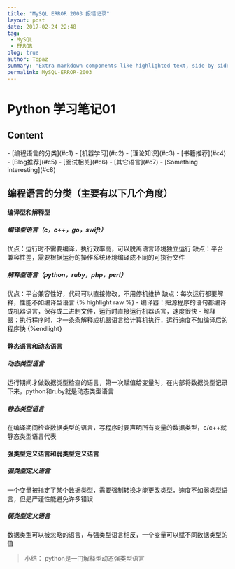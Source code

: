 ```yaml
---
title: "MySQL ERROR 2003 报错记录"
layout: post
date: 2017-02-24 22:48
tag:
 - MySQL
 - ERROR
blog: true
author: Topaz
summary: "Extra markdown components like highlighted text, side-by-side items, starring/highlighting a blog or project, and embedding gists, videos etc"
permalink: MySQL-ERROR-2003
---
```

<h1 class="title"> Python 学习笔记01 </h1>

<h2> Content </h2>
- [编程语言的分类](#c1)
- [机器学习](#c2)
- [理论知识](#c3)
- [书籍推荐](#c4)
- [Blog推荐](#c5)
- [面试相关](#c6)
- [其它语言](#c7)
- [Something interesting](#c8)


<h2 id="c1">编程语言的分类（主要有以下几个角度）</h2>
<h4>编译型和解释型</h4>
<h5>编译型语言（c，c++，go，swift）</h5>
优点：运行时不需要编译，执行效率高，可以脱离语言环境独立运行
缺点：平台兼容性差，需要根据运行的操作系统环境编译成不同的可执行文件

<h5>解释型语言（python，ruby，php，perl）</h5>
优点：平台兼容性好，代码可以直接修改，不用停机维护
缺点：每次运行都要解释，性能不如编译型语言
{% highlight raw %}
- 编译器：把源程序的语句都编译成机器语言，保存成二进制文件，运行时直接运行机器语言，速度很快
- 解释器：执行程序时，才一条条解释成机器语言给计算机执行，运行速度不如编译后的程序快
{%endlight}
<h4>静态语言和动态语言</h4>
<h5>动态类型语言</h5>
运行期间才做数据类型检查的语言，第一次赋值给变量时，在内部将数据类型记录下来，python和ruby就是动态类型语言		
<h5>静态类型语言</h5>
在编译期间检查数据类型的语言，写程序时要声明所有变量的数据类型，c/c++就静态类型语言代表

<h4>强类型定义语言和弱类型定义语言</h4>
<h5>强类型定义语言</h5>
一个变量被指定了某个数据类型，需要强制转换才能更改类型，速度不如弱类型语言，但是严谨性能避免许多错误
<h5>弱类型定义语言</h5>
数据类型可以被忽略的语言，与强类型语言相反，一个变量可以赋不同数据类型的值

>小结： python是一门解释型动态强类型语言





























